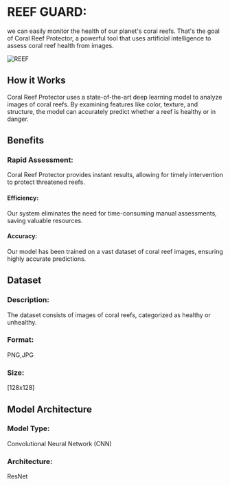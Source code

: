 
 # REEF GUARD:
 we can easily monitor the health of our planet's  coral reefs. 
 That's the goal of Coral Reef Protector, a powerful tool that uses artificial intelligence to assess coral reef health from images.

 
![REEF](https://github.com/user-attachments/assets/b9e0dbee-b6ca-4100-b185-6eb54088b57c)

## How it Works

Coral Reef Protector uses a state-of-the-art deep learning model to analyze images of coral reefs. By examining features like color, texture, and structure, the model can accurately predict whether a reef is healthy or in danger.

## Benefits

 ### Rapid Assessment: 
 Coral Reef Protector provides instant results, allowing for timely intervention to protect threatened reefs.
 #### Efficiency:
 Our system eliminates the need for time-consuming manual assessments, saving valuable resources.
 #### Accuracy:
 Our model has been trained on a vast dataset of coral reef images, ensuring highly accurate predictions.

## Dataset
 ### Description:
 The dataset consists of images of coral reefs, categorized as healthy or unhealthy.
### Format:
PNG,JPG
### Size:
[128x128]

## Model Architecture
### Model Type:
Convolutional Neural Network (CNN)
### Architecture:
ResNet

